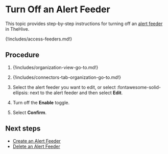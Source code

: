 # Turn Off an Alert Feeder

<!-- md:version 5.5 --> <!-- md:license Platinum -->

This topic provides step-by-step instructions for turning off an [alert feeder](about-feeders.md) in TheHive.

{!includes/access-feeders.md!}

<h2>Procedure</h2>

1. {!includes/organization-view-go-to.md!}

2. {!includes/connectors-tab-organization-go-to.md!}

3. Select the alert feeder you want to edit, or select :fontawesome-solid-ellipsis: next to the alert feeder and then select **Edit**.

4. Turn off the **Enable** toggle.

5. Select **Confirm**.

<h2>Next steps</h2>

* [Create an Alert Feeder](create-a-feeder.md)
* [Delete an Alert Feeder](delete-a-feeder.md)